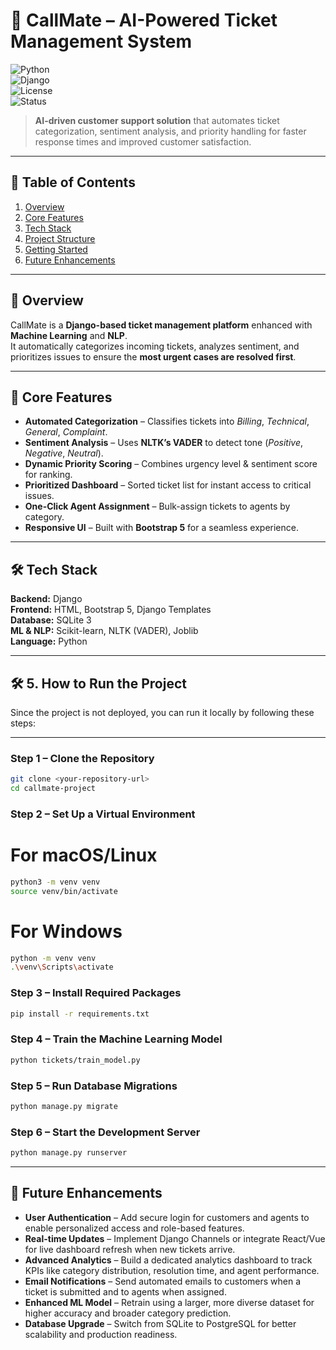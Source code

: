 # 🤖 CallMate – AI-Powered Ticket Management System  

![Python](https://img.shields.io/badge/Python-3.9+-blue?logo=python)  
![Django](https://img.shields.io/badge/Django-4.0+-green?logo=django)  
![License](https://img.shields.io/badge/License-MIT-yellow)  
![Status](https://img.shields.io/badge/Status-Active-success)  

> **AI-driven customer support solution** that automates ticket categorization, sentiment analysis, and priority handling for faster response times and improved customer satisfaction.  

---

## 📌 Table of Contents  
1. [Overview](#-overview)  
2. [Core Features](#-core-features)  
3. [Tech Stack](#-tech-stack)  
4. [Project Structure](#-project-structure)  
5. [Getting Started](#-getting-started)  
6. [Future Enhancements](#-future-enhancements)  

---

## 📖 Overview  
CallMate is a **Django-based ticket management platform** enhanced with **Machine Learning** and **NLP**.  
It automatically categorizes incoming tickets, analyzes sentiment, and prioritizes issues to ensure the **most urgent cases are resolved first**.

---

## 🚀 Core Features
- **Automated Categorization** – Classifies tickets into *Billing*, *Technical*, *General*, *Complaint*.  
- **Sentiment Analysis** – Uses **NLTK’s VADER** to detect tone (*Positive*, *Negative*, *Neutral*).  
- **Dynamic Priority Scoring** – Combines urgency level & sentiment score for ranking.  
- **Prioritized Dashboard** – Sorted ticket list for instant access to critical issues.  
- **One-Click Agent Assignment** – Bulk-assign tickets to agents by category.  
- **Responsive UI** – Built with **Bootstrap 5** for a seamless experience.  

---

## 🛠 Tech Stack  

**Backend:** Django  
**Frontend:** HTML, Bootstrap 5, Django Templates  
**Database:** SQLite 3  
**ML & NLP:** Scikit-learn, NLTK (VADER), Joblib  
**Language:** Python  

---

## 🛠 5. How to Run the Project

Since the project is not deployed, you can run it locally by following these steps:

---

### **Step 1 – Clone the Repository**
```bash
git clone <your-repository-url>
cd callmate-project
```

### **Step 2 – Set Up a Virtual Environment**
# For macOS/Linux
```bash
python3 -m venv venv
source venv/bin/activate
```
# For Windows
```bash
python -m venv venv
.\venv\Scripts\activate
```

### **Step 3 – Install Required Packages**
```bash
pip install -r requirements.txt
```

### **Step 4 – Train the Machine Learning Model**
```bash
python tickets/train_model.py
```

### **Step 5 – Run Database Migrations**
```bash
python manage.py migrate
```

### **Step 6 – Start the Development Server**
```bash
python manage.py runserver
```

---

## 🚀 Future Enhancements
- **User Authentication** – Add secure login for customers and agents to enable personalized access and role-based features.  
- **Real-time Updates** – Implement Django Channels or integrate React/Vue for live dashboard refresh when new tickets arrive.  
- **Advanced Analytics** – Build a dedicated analytics dashboard to track KPIs like category distribution, resolution time, and agent performance.  
- **Email Notifications** – Send automated emails to customers when a ticket is submitted and to agents when assigned.  
- **Enhanced ML Model** – Retrain using a larger, more diverse dataset for higher accuracy and broader category prediction.  
- **Database Upgrade** – Switch from SQLite to PostgreSQL for better scalability and production readiness.  
